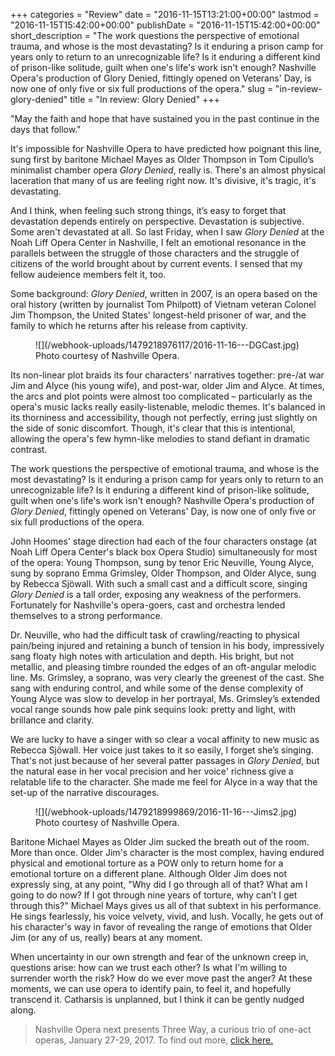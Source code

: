 +++
categories = "Review"
date = "2016-11-15T13:21:00+00:00"
lastmod = "2016-11-15T15:42:00+00:00"
publishDate = "2016-11-15T15:42:00+00:00"
short_description = "The work questions the perspective of emotional trauma, and whose is the most devastating? Is it enduring a prison camp for years only to return to an unrecognizable life? Is it enduring a different kind of prison-like solitude, guilt when one's life's work isn't enough? Nashville Opera's production of Glory Denied, fittingly opened on Veterans' Day, is now one of only five or six full productions of the opera."
slug = "in-review-glory-denied"
title = "In review: Glory Denied"
+++

"May the faith and hope that have sustained you in the past continue in the days that follow."

It's impossible for Nashville Opera to have predicted how poignant this line, sung first by baritone Michael Mayes as Older Thompson in Tom Cipullo’s minimalist chamber opera *Glory Denied*, really is. There's an almost physical laceration that many of us are feeling right now.  It's divisive, it's tragic, it's devastating. 

And I think, when feeling such strong things, it’s easy to forget that devastation depends entirely on perspective. Devastation is subjective. Some aren't devastated at all. So last Friday, when I saw *Glory Denied* at the Noah Liff Opera Center in Nashville, I felt an emotional resonance in the parallels between the struggle of those characters and the struggle of citizens of the world brought about by current events. I sensed that my fellow audeience members felt it, too.

Some background: *Glory Denied*, written in 2007, is an opera based on the oral history (written by journalist Tom Philpott) of Vietnam veteran Colonel Jim Thompson, the United States' longest-held prisoner of war, and the family to which he returns after his release from captivity. 

<figure data-type="image">
![](/webhook-uploads/1479218976117/2016-11-16---DGCast.jpg)
<figcaption>Photo courtesy of Nashville Opera.</figcaption>
</figure>

Its non-linear plot braids its four characters' narratives together: pre-/at war Jim and Alyce (his young wife), and post-war, older Jim and Alyce. At times, the arcs and plot points were almost too complicated – particularly as the opera's music lacks really easily-listenable, melodic themes. It's balanced in its thorniness and accessibility, though not perfectly, erring just slightly on the side of sonic discomfort. Though, it's clear that this is intentional, allowing the opera's few hymn-like melodies to stand defiant in dramatic contrast. 

The work questions the perspective of emotional trauma, and whose is the most devastating? Is it enduring a prison camp for years only to return to an unrecognizable life? Is it enduring a different kind of prison-like solitude, guilt when one's life's work isn't enough? Nashville Opera's production of *Glory Denied*, fittingly opened on Veterans' Day, is now one of only five or six full productions of the opera.  

John Hoomes' stage direction had each of the four characters onstage (at Noah Liff Opera Center's black box Opera Studio) simultaneously for most of the opera: Young Thompson, sung by tenor Eric Neuville, Young Alyce, sung by soprano Emma Grimsley, Older Thompson, and Older Alyce, sung by Rebecca Sjöwall. With such a small cast and a difficult score, singing *Glory Denied* is a tall order, exposing any weakness of the performers. Fortunately for Nashville's opera-goers, cast and orchestra lended themselves to a strong performance.


Dr. Neuville, who had the difficult task of crawling/reacting to physical pain/being injured and retaining a bunch of tension in his body, impressively sang floaty high notes with articulation and depth. His bright, but not metallic, and pleasing timbre rounded the edges of an oft-angular melodic line. Ms. Grimsley, a soprano, was very clearly the greenest of the cast. She sang with enduring control, and while some of the dense complexity of Young Alyce was slow to develop in her portrayal, Ms. Grimsley’s extended vocal range sounds how pale pink sequins look: pretty and light, with brillance and clarity.

We are lucky to have a singer with so clear a vocal affinity to new music as Rebecca Sjöwall. Her voice just takes to it so easily, I forget she’s singing. That's not just because of her several patter passages in *Glory Denied*, but the natural ease in her vocal precision and her voice' richness give a relatable life to the character. She made me feel for Alyce in a way that the set-up of the narrative discourages.

<figure data-type="image">
![](/webhook-uploads/1479218999869/2016-11-16---Jims2.jpg)
<figcaption>Photo courtesy of Nashville Opera.</figcaption>
</figure>

Baritone Michael Mayes as Older Jim sucked the breath out of the room. More than once. Older Jim's character is the most complex, having endured physical and emotional torture as a POW only to return home for a emotional torture on a different plane. Although Older Jim does not expressly sing, at any point, "Why did I go through all of that? What am I going to do now? If I got through nine years of torture, why can’t I get through this?" Michael Mays gives us all of that subtext in his performance. He sings fearlessly, his voice velvety, vivid, and lush. Vocally, he gets out of his character's way in favor of revealing the range of emotions that Older Jim (or any of us, really) bears at any moment.

When uncertainty in our own strength and fear of the unknown creep in, questions arise: how can we trust each other? Is what I'm willing to surrender worth the risk? How do we ever move past the anger? At these moments, we can use opera to identify pain, to feel it, and hopefully transcend it. Catharsis is unplanned, but I think it can be gently nudged along.

>Nashville Opera next presents Three Way, a curious trio of one-act operas, January 27-29, 2017. To find out more, [click here.](http://www.nashvilleopera.org/three-way)
